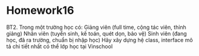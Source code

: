 # Homework16

BT2. Trong một trường học có:
Giảng viên (full time, cộng tác viên, thỉnh giảng)
Nhân viên (tuyển sinh, kế toán, quét dọn, bảo vệ)
Sinh viên (đang học, đã ra trường, chuẩn bị nhập học)
Hãy xây dựng hệ class, interface mô tả chi tiết nhất có thể lớp học tại Vinschool
